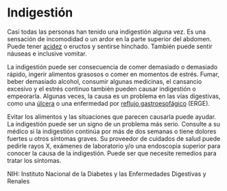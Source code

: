 Indigestión
===========


Casi todas las personas han tenido una indigestión alguna vez. Es una sensación de incomodidad o un ardor en la parte superior del abdomen. Puede tener [acidez](https://medlineplus.gov/spanish/heartburn.html) o eructos y sentirse hinchado. También puede sentir náuseas e inclusive vomitar.


La indigestión puede ser consecuencia de comer demasiado o demasiado rápido, ingerir alimentos grasosos o comer en momentos de estrés. Fumar, beber demasiado alcohol, consumir algunas medicinas, el cansancio excesivo y el estrés continuo también pueden causar indigestión o empeorarla. Algunas veces, la causa es un problema en las vías digestivas, como una [úlcera](https://medlineplus.gov/spanish/pepticulcer.html) o una enfermedad por [reflujo gastroesofágico](https://medlineplus.gov/spanish/gerd.html) (ERGE).


Evitar los alimentos y las situaciones que parecen causarla puede ayudar. La indigestión puede ser un signo de un problema más serio. Consulte a su médico si la indigestión continúa por más de dos semanas o tiene dolores fuertes u otros síntomas graves. Su proveedor de cuidados de salud puede pedirle rayos X, exámenes de laboratorio y/o una endoscopia superior para conocer la causa de la indigestión. Puede ser que necesite remedios para tratar los síntomas. 


NIH: Instituto Nacional de la Diabetes y las Enfermedades Digestivas y Renales 

